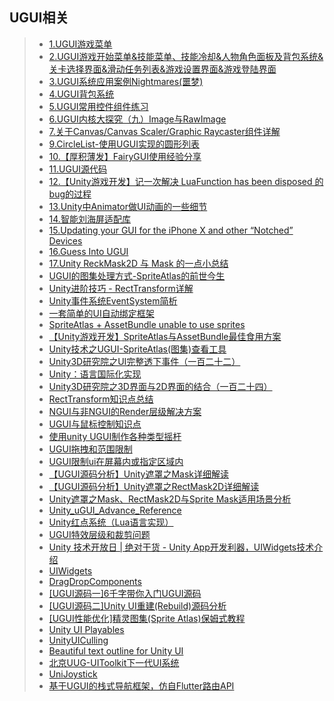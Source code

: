 ## UGUI相关  
>* [1.UGUI游戏菜单](https://github.com/XINCGer/Unity3DTraining/tree/master/UGUITraining/UGUIDemo01)  
>* [2.UGUI游戏开始菜单&技能菜单、技能冷却&人物角色面板及背包系统&关卡选择界面&滑动任务列表&游戏设置界面&游戏登陆界面](https://github.com/XINCGer/Unity3DTraining/tree/master/UGUITraining/UGUIDemo02)  
>* [3.UGUI系统应用案例Nightmares(噩梦)](https://github.com/XINCGer/Unity3DTraining/tree/master/UGUITraining/Nightmares_Demo)  
>* [4.UGUI背包系统](https://github.com/XINCGer/Unity3DTraining/tree/master/UGUITraining/KnapsackSystem)  
>* [5.UGUI常用控件组件练习](./UIBeta)  
>* [6.UGUI内核大探究（九）Image与RawImage](https://blog.csdn.net/ecidevilin/article/details/52556724?t=1502292525013)  
>* [7.关于Canvas/Canvas Scaler/Graphic Raycaster组件详解](http://gad.qq.com/article/detail/286881)  
>* [9.CircleList-使用UGUI实现的圆形列表](https://www.cnblogs.com/blueberryzzz/p/9807580.html)  
>* [10.【厚积薄发】FairyGUI使用经验分享](https://mp.weixin.qq.com/s?__biz=MzI3MzA2MzE5Nw==&mid=2668912051&idx=1&sn=38536affd2af45d6934f98c811b44a5c&chksm=f1c9f1c1c6be78d74b4208f00ce4e0db0e406af63d2d64157178dd067fbd66e1992c3a303106&mpshare=1&scene=23&srcid=1029SglnR0QjMF5KIH1bYaNO#rd)  
>* [11.UGUI源代码](https://github.com/Unity-Technologies/uGUI)  
>* [12.【Unity游戏开发】记一次解决 LuaFunction has been disposed 的bug的过程](https://www.cnblogs.com/msxh/p/10333558.html)  
>* [13.Unity中Animator做UI动画的一些细节](https://mp.weixin.qq.com/s/-dQ_Yo5YOMTDrTRzdfaR9w)  
>* [14.智能刘海屏适配库](https://github.com/wcl9900/NotchFit?tdsourcetag=s_pcqq_aiomsg)  
>* [15.Updating your GUI for the iPhone X and other “Notched” Devices](https://connect.unity.com/p/updating-your-gui-for-the-iphone-x-and-other-notched-devices?tdsourcetag=s_pcqq_aiomsg)    
>* [16.Guess Into UGUI](https://zhuanlan.zhihu.com/p/28897082)  
>* [17.Unity ReckMask2D 与 Mask 的一点小总结](https://blog.csdn.net/WuShangLZ/article/details/80401441)  
>* [UGUI的图集处理方式-SpriteAtlas的前世今生](https://www.cnblogs.com/fly-100/p/11439487.html)  
>* [Unity进阶技巧 - RectTransform详解](https://www.cnblogs.com/zhimalier/p/11633816.html)  
>* [Unity事件系统EventSystem简析](https://www.cnblogs.com/blueberryzzz/p/12216045.html)  
>* [一套简单的UI自动绑定框架](./UIViewBindDemo)  
>* [SpriteAtlas + AssetBundle unable to use sprites](https://forum.unity.com/threads/spriteatlas-assetbundle-unable-to-use-sprites.494462/)  
>* [【Unity游戏开发】SpriteAtlas与AssetBundle最佳食用方案](https://www.cnblogs.com/msxh/p/14194756.html)  
>* [Unity技术之UGUI-SpriteAtlas(图集)查看工具](http://blog.gqylpy.com/gqy/21175/)  
>* [Unity3D研究院之UI完整透下事件（一百二十二）](https://www.xuanyusong.com/archives/4773)  
>* [Unity：语言国际化实现](https://blog.csdn.net/qq_30473517/article/details/98758811)  
>* [Unity3D研究院之3D界面与2D界面的结合（一百二十四）](https://www.xuanyusong.com/archives/4783)  
>* [RectTransform知识点总结](./RectTransform.md)    
>* [NGUI与非NGUI的Render层级解决方案](https://mp.weixin.qq.com/s/lQyltLmasZmZKZ-OJ7OOHw)  
>* [UGUI与鼠标控制知识点](./DragImageUGUI)  
>* [使用unity UGUI制作各种类型摇杆](https://zhuanlan.zhihu.com/p/266077243)  
>* [UGUI拖拽和范围限制](https://blog.csdn.net/qq_24733765/article/details/108860744)  
>* [UGUI限制ui在屏幕内或指定区域内](http://www.u3d8.com/?p=1964)  
>* [【UGUI源码分析】Unity遮罩之Mask详细解读](https://www.cnblogs.com/iwiniwin/p/15131528.html)  
>* [【UGUI源码分析】Unity遮罩之RectMask2D详细解读](https://www.cnblogs.com/iwiniwin/p/15170384.html)  
>* [Unity遮罩之Mask、RectMask2D与Sprite Mask适用场景分析](https://www.cnblogs.com/iwiniwin/p/15191362.html)  
>* [Unity_uGUI_Advance_Reference](https://github.com/heppoko/Unity_uGUI_Advance_Reference)  
>* [Unity红点系统（Lua语言实现）](https://www.blinkedu.cn/index.php/2021/08/20/213/)  
>* [UGUI特效层级和裁剪问题](https://blog.csdn.net/m0_46712616/article/details/121385875)  
>* [Unity 技术开放日 | 绝对干货 - Unity App开发利器，UIWidgets技术介绍](https://mp.weixin.qq.com/s/O1QAO7GkiLM7_Mv0llKPCQ)  
>* [UIWidgets](https://github.com/Unity-Technologies/com.unity.uiwidgets)  
>* [DragDropComponents](https://github.com/aillieo/DragDropComponents)  
>* [[UGUI源码一]6千字带你入门UGUI源码](https://zhuanlan.zhihu.com/p/437704772)  
>* [[UGUI源码二]Unity UI重建(Rebuild)源码分析](https://zhuanlan.zhihu.com/p/448293298)  
>* [[UGUI性能优化]精灵图集(Sprite Atlas)保姆式教程](https://zhuanlan.zhihu.com/p/456101373)  
>* [Unity UI Playables](https://github.com/Haruma-K/UnityUIPlayables)  
>* [UnityUICulling](https://github.com/pschraut/UnityUICulling)  
>* [Beautiful text outline for Unity UI](https://github.com/n-yoda/unity-vertex-effects)  
>* [北京UUG-UIToolkit下一代UI系统](https://developer.unity.cn/projects/63271bfbedbc2a001e6a3920)  
>* [UniJoystick](https://github.com/Bian-Sh/UniJoystick)  
>* [基于UGUI的栈式导航框架，仿自Flutter路由API](https://github.com/Eashiong/StackUI)  
